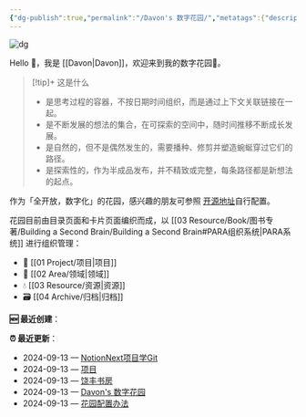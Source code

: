 ```yaml
---
{"dg-publish":true,"permalink":"/Davon's 数字花园/","metatags":{"description":"这里是 🏡Davon的数字花园，是个人不断发展的想法的集合，作为半成品的思考，在可探索的空间中，随时间推移不断播种、修剪、塑造","og:site_name":"DavonOs","og:title":"Davon 的数字花园","og:type":"article","og:url":"https://zuji.eu.org","og:image":"https://wp.technologyreview.com/wp-content/uploads/2020/08/digital-garden_web.jpg","og:image:width":"400","og:image:alt":"articlecover","og:locale":"zh_cn"},"tags":["digitalgarden","gardenEntry"]}
---
```


![dg](https://wp.technologyreview.com/wp-content/uploads/2020/08/digital-garden_web.jpg)

Hello 👋，我是 [[Davon\|Davon]]，欢迎来到我的数字花园🎉。

>[!tip]+ 这是什么
>- 是思考过程的容器，不按日期时间组织，而是通过上下文关联链接在一起。
>- 是不断发展的想法的集合，在可探索的空间中，随时间推移不断成长发展。
>- 是自然的，但不是偶然发生的，需要播种、修剪并塑造蜿蜒穿过它们的路径。
>- 是探索性的，作为半成品发布，并不精致或完整，每条路径都是新想法的起点。

作为「全开放，数字化」的花园，感兴趣的朋友可参照 [开源地址](https://github.com/DavonOs/digitalgarden)自行配置。

花园目前由目录页面和卡片页面编织而成，以 [[03 Resource/Book/图书专著/Building a Second Brain/Building a Second Brain#PARA组织系统\|PARA系统]] 进行组织管理：
- 🎯 [[01 Project/项目\|项目]]
- 🔖 [[02 Area/领域\|领域]]
- 💧 [[03 Resource/资源\|资源]]
- 🗃️ [[04 Archive/归档\|归档]]

**🆕 最近创建**：
<div><ul class="dataview list-view-ul"></ul></div>

**⏰ 最近更新**：
<div><ul class="dataview list-view-ul"><li><span>2024-09-13 — <a data-tooltip-position="top" aria-label="01 Project/Program/NotionNext项目学Git.md" data-href="01 Project/Program/NotionNext项目学Git.md" href="01 Project/Program/NotionNext项目学Git.md" class="internal-link" target="_blank" rel="noopener">NotionNext项目学Git</a></span></li><li><span>2024-09-13 — <a data-tooltip-position="top" aria-label="01 Project/项目.md" data-href="01 Project/项目.md" href="01 Project/项目.md" class="internal-link" target="_blank" rel="noopener">项目</a></span></li><li><span>2024-09-13 — <a data-tooltip-position="top" aria-label="03 Resource/Book/饶丰书房.md" data-href="03 Resource/Book/饶丰书房.md" href="03 Resource/Book/饶丰书房.md" class="internal-link" target="_blank" rel="noopener">饶丰书房</a></span></li><li><span>2024-09-13 — <a data-tooltip-position="top" aria-label="Davon's 数字花园.md" data-href="Davon's 数字花园.md" href="Davon's 数字花园.md" class="internal-link" target="_blank" rel="noopener">Davon's 数字花园</a></span></li><li><span>2024-09-13 — <a data-tooltip-position="top" aria-label="花园配置办法.md" data-href="花园配置办法.md" href="花园配置办法.md" class="internal-link" target="_blank" rel="noopener">花园配置办法</a></span></li></ul></div>
